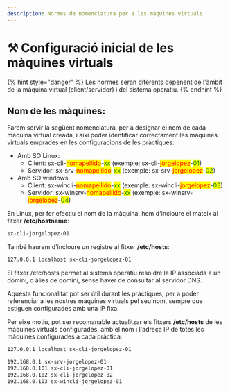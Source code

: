 ```yaml
---
description: Normes de nomenclatura per a les màquines virtuals
---
```


# ⚒ Configuració inicial de les màquines virtuals

{% hint style="danger" %}
Les normes seran diferents depenent de l'àmbit de la màquina virtual (client/servidor) i del sistema operatiu.
{% endhint %}

## Nom de les màquines:

Farem servir la següent nomenclatura, per a designar el nom de cada màquina virtual creada, i així poder identificar correctament les màquines virtuals emprades en les configuracions de les pràctiques:

* Amb SO Linux:
  * Client: sx-cli-<mark style="color:red;">nomapellido</mark>-<mark style="color:green;">xx</mark> (exemple: sx-cli-<mark style="color:red;">jorgelopez</mark>-<mark style="color:green;">01</mark>)
  * Servidor: sx-srv-<mark style="color:red;">nomapellido</mark>-<mark style="color:green;">xx</mark> (exemple: sx-srv-<mark style="color:red;">jorgelopez</mark>-<mark style="color:green;">02</mark>)
* Amb SO windows:
  * Client: sx-wincli-<mark style="color:red;">nomapellido</mark>-<mark style="color:green;">xx</mark> (exemple: sx-wincli-<mark style="color:red;">jorgelopez</mark>-<mark style="color:green;">03</mark>)
  * Servidor: sx-winsrv-<mark style="color:red;">nomapellido</mark>-<mark style="color:green;">xx</mark> (exemple: sx-winsrv-<mark style="color:red;">jorgelopez</mark>-<mark style="color:green;">04</mark>)

En Linux, per fer efectiu el nom de la màquina, hem d'incloure el mateix al fitxer **/etc/hostname**:

```bash
sx-cli-jorgelopez-01
```

També haurem d'incloure un registre al fitxer **/etc/hosts**:

```bash
127.0.0.1 localhost sx-cli-jorgelopez-01
```

El fitxer /etc/hosts permet al sistema operatiu resoldre la IP associada a un domini, o àlies de domini, sense haver de consultar al servidor DNS.&#x20;

Aquesta funcionalitat pot ser útil durant les pràctiques, per a poder referenciar a les nostres màquines virtuals pel seu nom, sempre que estiguen configurades amb una IP fixa.&#x20;

Per eixe motiu, pot ser recomanable actualitzar els fitxers **/etc/hosts** de les màquines virtuals configurades, amb el nom i l'adreça IP de totes les màquines configurades a cada pràctica:

```bash
127.0.0.1 localhost sx-cli-jorgelopez-01

192.168.0.1 sx-srv-jorgelopez-01
192.168.0.101 sx-cli-jorgelopez-01
192.168.0.102 sx-cli-jorgelopez-02
192.168.0.103 sx-wincli-jorgelopez-01
```
